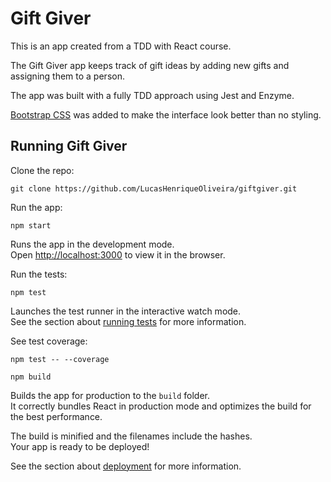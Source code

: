# Gift Giver

This is an app created from a TDD with React course.

The Gift Giver app keeps track of gift ideas by adding new gifts and assigning them to a person.

The app was built with a fully TDD approach using Jest and Enzyme.

[Bootstrap CSS](https://getbootstrap.com/docs/3.3/getting-started/) was added to make the interface look better than no styling.


## Running Gift Giver

Clone the repo:

```
git clone https://github.com/LucasHenriqueOliveira/giftgiver.git
```

Run the app:

```
npm start
```
Runs the app in the development mode.<br />
Open [http://localhost:3000](http://localhost:3000) to view it in the browser.

Run the tests:

```
npm test
```
Launches the test runner in the interactive watch mode.<br />
See the section about [running tests](https://facebook.github.io/create-react-app/docs/running-tests) for more information.

See test coverage:

```
npm test -- --coverage
```

```
npm build
```
Builds the app for production to the `build` folder.<br />
It correctly bundles React in production mode and optimizes the build for the best performance.

The build is minified and the filenames include the hashes.<br />
Your app is ready to be deployed!

See the section about [deployment](https://facebook.github.io/create-react-app/docs/deployment) for more information.

